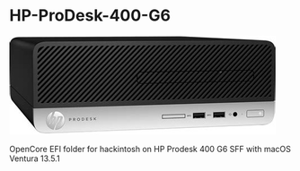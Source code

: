 # HP-ProDesk-400-G6

![Machine](Machine/Pictures/front.jpg)

OpenCore EFI folder for hackintosh on HP Prodesk 400 G6 SFF with macOS Ventura 13.5.1

